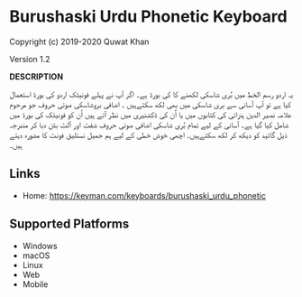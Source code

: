Burushaski Urdu Phonetic Keyboard
===========================

Copyright (c) 2019-2020 Quwat Khan

Version 1.2

__DESCRIPTION__

یہ اردو رسم الخط میں بُری شاسکی لکھنے کا کی بورڈ ہے۔ اگر آپ نے پہلے فونیٹک اردو کی بورڈ استعمال کیا ہے تو آپ آسانی سے بری شاسکی میں بھی لکھ سکتےہیں ۔ اضافی بروشاسکی صوتی حروف جو مرحوم علامہ نصیر الدین ہنزائی کی کتابوں میں یا اُن کی ڈکشنیری میں نظر آتے ہیں اُن کو فونیٹک کی بورڈ میں شامل کیا گیا ہے۔ آسانی کے لیے تمام بُری شاسکی اضافی صوتی حروف شفٹ اور آلٹ بٹن دبا کر مندرجہ ذیل گائید کو دیکھ کر لکھ سکتےہیں۔ اچھی خوش خطی کے لیے ہم جمیل نستلیق فونٹ کا مشورہ دیتے ہیں۔ 

Links
-----

 * Home: https://keyman.com/keyboards/burushaski_urdu_phonetic

Supported Platforms
-------------------
 * Windows
 * macOS
 * Linux
 * Web
 * Mobile

